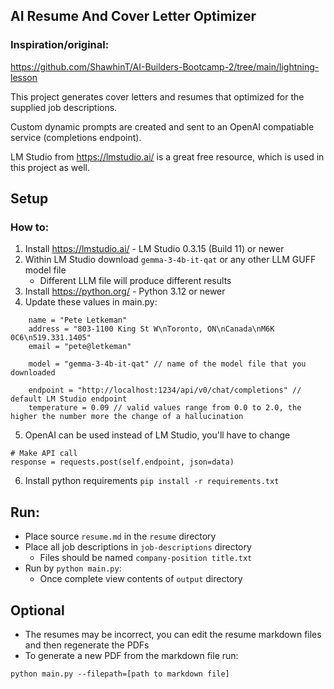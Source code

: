 ## AI Resume And Cover Letter Optimizer

### Inspiration/original: 
https://github.com/ShawhinT/AI-Builders-Bootcamp-2/tree/main/lightning-lesson

This project generates cover letters and resumes that optimized for the supplied job descriptions.

Custom dynamic prompts are created and sent to an OpenAI compatiable service (completions endpoint).

LM Studio from https://lmstudio.ai/ is a great free resource, which is used in this project as well.

## Setup
### How to:
1. Install https://lmstudio.ai/ - LM Studio 0.3.15 (Build 11) or newer
2. Within LM Studio download `gemma-3-4b-it-qat` or any other LLM GUFF model file
   - Different LLM file will produce different results
3. Install https://python.org/ - Python 3.12 or newer  
4. Update these values in main.py: 
```
    name = "Pete Letkeman"
    address = "803-1100 King St W\nToronto, ON\nCanada\nM6K 0C6\n519.331.1405"
    email = "pete@letkeman"

    model = "gemma-3-4b-it-qat" // name of the model file that you downloaded

    endpoint = "http://localhost:1234/api/v0/chat/completions" // default LM Studio endpoint
    temperature = 0.09 // valid values range from 0.0 to 2.0, the higher the number more the change of a hallucination 
```
5. OpenAI can be used instead of LM Studio, you'll have to change 
```
# Make API call
response = requests.post(self.endpoint, json=data)
```
6. Install python requirements `pip install -r requirements.txt`

## Run:
- Place source `resume.md` in the `resume` directory
- Place all job descriptions in `job-descriptions` directory
  - Files should be named `company-position title.txt`
- Run by `python main.py`:
  - Once complete view contents of `output` directory
## Optional
   - The resumes may be incorrect, you can edit the resume markdown files and then regenerate the PDFs
   - To generate a new PDF from the markdown file run:
  
    python main.py --filepath=[path to markdown file]
